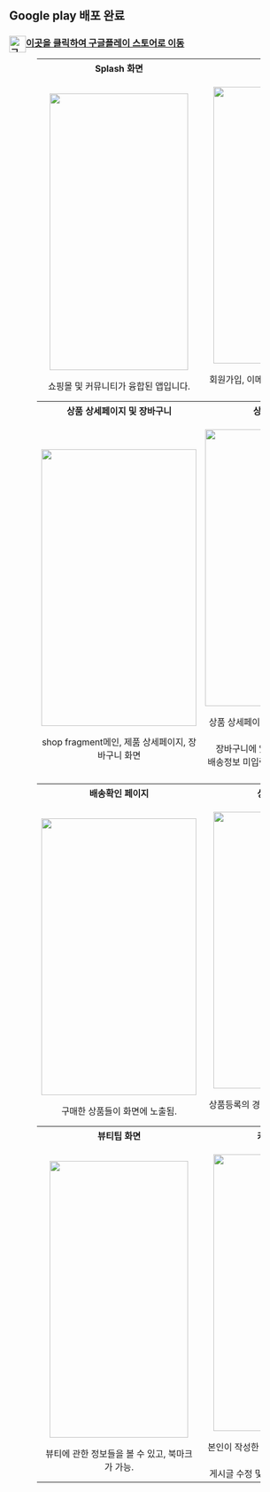 
## Google play 배포 완료
### <img src="https://github.com/AnMyungwoo94/BeautyIdea_Shopping_App/assets/126849689/d0ba6eb9-f5c2-4839-ad30-6f8bf65c7452" alt="구글 플레이 이미지" width="30" height="30" style="float:left"> [이곳을 클릭하여 구글플레이 스토어로 이동](https://play.google.com/store/apps/details?id=com.myungwoo.shoppingmall_app)

<table style="width:80%; margin:auto;">
  <tr>
    <th style="text-align:center; width:50%"><b> Splash 화면 </b></th>
    <th style="text-align:center; width:50%"><b> 로그인 화면 </b></th>
  </tr>
  <tr>
    <td style="text-align:center;">
      <p align="center">
        <img src="https://github.com/AnMyungwoo94/BeautyIdea_Shopping_App/assets/126849689/6849d8c0-eccf-419a-8e78-1c405862d99f.gif" width="250" height="500">
      </p>
      쇼핑몰 및 커뮤니티가 융합된 앱입니다.
    </td>
    <td style="text-align:center;">
      <p align="center">
        <img src="https://github.com/AnMyungwoo94/BeautyIdea_Shopping_App/assets/126849689/88991672-d863-4c0b-b1f2-ca475180d876.gif" width="250" height="500">
      </p>
      회원가입, 이메일, 구글, 카카오 로그인으로 구성됨.
    </td>
  </tr>
  <tr>
    <th style="text-align:center;"><b> 상품 상세페이지 및 장바구니 </b></th>
    <th style="text-align:center;"><b> 상품 구매페이지 </b></th>
  </tr>
  <tr>
    <td style="text-align:center;">
      <p align="center">
        <img src="https://github.com/AnMyungwoo94/BeautyIdea_Shopping_App/assets/126849689/65ec5a95-9c46-4a3a-984f-94375d35cc98.gif" width="280" height="500">
      </p>
      shop fragment메인, 제품 상세페이지, 장바구니 화면
    </td>
    <td style="text-align:center;">
      <p align="center">
        <img src="https://github.com/AnMyungwoo94/BeautyIdea_Shopping_App/assets/126849689/7ddeaafe-e8a4-4324-9d35-972d5036c02d.gif" width="280" height="500">
      </p>
      상품 상세페이지에서 구매하기 버튼을 누를경우<br>장바구니에 있는 상품들도 같이 노출.<br>배송정보 미입력, 구매동의 미체크시 결제 불가능
    </td>
  </tr>
  <tr>
    <th style="text-align:center;"><b> 배송확인 페이지 </b></th>
    <th style="text-align:center;"><b> 상품 등록화면 </b></th>
  </tr>
  <tr>
    <td style="text-align:center;">
      <p align="center">
        <img src="https://github.com/AnMyungwoo94/BeautyIdea_Shopping_App/assets/126849689/a60dca28-6812-4294-a1e4-43cf4575d0d6.gif" width="280" height="500">
      </p>
      구매한 상품들이 화면에 노출됨.
    </td>
    <td style="text-align:center;">
      <p align="center">
        <img src="https://github.com/AnMyungwoo94/BeautyIdea_Shopping_App/assets/126849689/8ad7a304-43cd-4466-800e-b352de9d8e4e.gif" width="250" height="500">
      </p>
      상품등록의 경우 관리자 이메일에서만 가능.
    </td>
  </tr>
  <tr>
    <th style="text-align:center;"><b>뷰티팁 화면</b></th>
    <th style="text-align:center;"><b>커뮤니티 화면</b></th>
  </tr>
  <tr>
    <td style="text-align:center;">
      <p align="center">
        <img src="https://github.com/AnMyungwoo94/BeautyIdea_Shopping_App/assets/126849689/914e140d-359f-4781-8ead-89ac5499185a.gif" width="250" height="500">
      </p>
      뷰티에 관한 정보들을 볼 수 있고, 북마크가 가능.
    </td>
    <td style="text-align:center;">
      <p align="center">
        <img src="https://github.com/AnMyungwoo94/BeautyIdea_Shopping_App/assets/126849689/41f7f570-0ff4-492f-a88c-a82444316502.gif" width="250" height="500">
      </p>
      본인이 작성한 글은 노란색으로 확인이 가능하며,<br>게시글 수정 및 삭제, 댓글이 가능합니다.
    </td>
  </tr>
</table>



